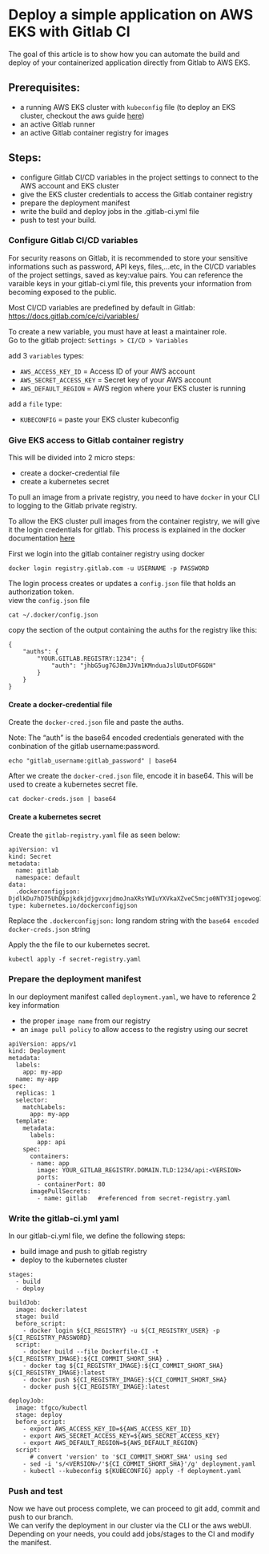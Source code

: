 # Deploy a simple application on AWS EKS with Gitlab CI

The goal of this article is to show how you can automate the build and deploy of your containerized application directly from Gitlab to AWS EKS.

## Prerequisites:
* a running AWS EKS cluster with `kubeconfig` file (to deploy an EKS cluster, checkout the aws guide [here](https://docs.aws.amazon.com/eks/latest/userguide/getting-started.html))
* an active Gitlab runner
* an active Gitlab container registry for images

## Steps:
* configure Gitlab CI/CD variables in the project settings to connect to the AWS account and EKS cluster
* give the EKS cluster credentials to access the Gitlab container registry
* prepare the deployment manifest
* write the build and deploy jobs in the .gitlab-ci.yml file
* push to test your build.

### Configure Gitlab CI/CD variables
For security reasons on Gitlab, it is recommended to store your sensitive informations such as password, API keys, files,...etc, in the CI/CD variables of the project settings, saved as key:value pairs. You can reference the varaible keys in your gitlab-ci.yml file, this prevents your information from becoming exposed to the public.

Most CI/CD variables are predefined by default in Gitlab: https://docs.gitlab.com/ce/ci/variables/

To create a new variable, you must have at least a maintainer role.\
Go to the gitlab project: `Settings > CI/CD > Variables`

add 3 `variables` types:
* `AWS_ACCESS_KEY_ID` = Access ID of your AWS account
* `AWS_SECRET_ACCESS_KEY` = Secret key of your AWS account
* `AWS_DEFAULT_REGION` = AWS region where your EKS cluster is running

add a `file` type:
* `KUBECONFIG` = paste your EKS cluster kubeconfig 

### Give EKS access to Gitlab container registry
This will be divided into 2 micro steps:
* create a docker-credential file
* create a kubernetes secret

To pull an image from a private registry, you need to have `docker` in your CLI to logging to the Gitlab private registry.

To allow the EKS cluster pull images from the container registry, we will give it the login credentials for gitlab.
This process is explained in the docker documentation [here](https://kubernetes.io/docs/tasks/configure-pod-container/pull-image-private-registry/)

First we login into the gitlab container registry using docker
```
docker login registry.gitlab.com -u USERNAME -p PASSWORD
```

The login process creates or updates a `config.json` file that holds an authorization token.\
view the `config.json` file  
```
cat ~/.docker/config.json
```
copy the section of the output containing the auths for the registry like this:
```
{
    "auths": {
        "YOUR.GITLAB.REGISTRY:1234": {
            "auth": "jhbG5ug7GJ8mJJVm1KMnduaJslUDutDF6GDH"
        }
    }
}
```
#### Create a docker-credential file
Create the `docker-cred.json` file and paste the auths.

Note: The “auth” is the base64 encoded credentials generated with the conbination of the gitlab username:password.
```
echo "gitlab_username:gitlab_password" | base64
```

After we create the `docker-cred.json` file, encode it in base64. This will be used to create a kubernetes secret file.
```
cat docker-creds.json | base64
```

#### Create a kubernetes secret
Create the `gitlab-registry.yaml` file as seen below:
```
apiVersion: v1
kind: Secret
metadata:
  name: gitlab
  namespace: default
data:
  .dockerconfigjson: DjdlkDu7hD75UhDkpjkdkjdjgvxvjdmoJnaXRsYWIuYXVkaXZveC5mcjo0NTY3IjogewogICAgICAgICAgICAgICAgICAiYXV0aC077Jh36ggdysDJjhd322bdcjDhTW5kdWEyTkVURnBuZDIxSE5tdEgiCiAgICAgICAgICB9CiHFvyI87vD5hnMcnMiOiB7CiAgICAgICAgICAiVXNlci1BZ2VudCI6ICJEbZXKuHnnSJDOL5hD4LjEtY2UgKGxpbnV4KSIKICB9Cn0K
type: kubernetes.io/dockerconfigjson
```
Replace the `.dockerconfigjson:` long random string with the `base64 encoded docker-creds.json` string

Apply the the file to our kubernetes secret.
```
kubectl apply -f secret-registry.yaml
```

### Prepare the deployment manifest
In our deployment manifest called `deployment.yaml`, we have to reference 2 key information
* the proper `image name` from our registry
* an `image pull policy` to allow access to the registry using our secret

```
apiVersion: apps/v1
kind: Deployment
metadata:
  labels:
    app: my-app
  name: my-app
spec:
  replicas: 1
  selector:
    matchLabels:
      app: my-app
  template:
    metadata:
      labels:
        app: api
    spec:
      containers:
      - name: app
        image: YOUR_GITLAB_REGISTRY.DOMAIN.TLD:1234/api:<VERSION>
        ports:
        - containerPort: 80
      imagePullSecrets:
        - name: gitlab   #referenced from secret-registry.yaml
```

### Write the gitlab-ci.yml yaml 
In our gitlab-ci.yml file, we define the following steps:
* build image and push to gitlab registry
* deploy to the kubernetes cluster

```
stages:
  - build
  - deploy

buildJob:
  image: docker:latest
  stage: build
  before_script:
    - docker login ${CI_REGISTRY} -u ${CI_REGISTRY_USER} -p ${CI_REGISTRY_PASSWORD} 
  script:
    - docker build --file Dockerfile-CI -t ${CI_REGISTRY_IMAGE}:${CI_COMMIT_SHORT_SHA} .
    - docker tag ${CI_REGISTRY_IMAGE}:${CI_COMMIT_SHORT_SHA} ${CI_REGISTRY_IMAGE}:latest
    - docker push ${CI_REGISTRY_IMAGE}:${CI_COMMIT_SHORT_SHA}
    - docker push ${CI_REGISTRY_IMAGE}:latest

deployJob:
  image: tfgco/kubectl
  stage: deploy
  before_script:
    - export AWS_ACCESS_KEY_ID=${AWS_ACCESS_KEY_ID}
    - export AWS_SECRET_ACCESS_KEY=${AWS_SECRET_ACCESS_KEY}
    - export AWS_DEFAULT_REGION=${AWS_DEFAULT_REGION}
  script:
      # convert 'version' to '$CI_COMMIT_SHORT_SHA' using sed
    - sed -i 's/<VERSION>/'${CI_COMMIT_SHORT_SHA}'/g' deployment.yaml  
    - kubectl --kubeconfig ${KUBECONFIG} apply -f deployment.yaml
```

### Push and test
Now we have out process complete, we can proceed to git add, commit and push to our branch.\
We can verify the deployment in our cluster via the CLI or the aws webUI.\
Depending on your needs, you could add jobs/stages to the CI and modify the manifest.
